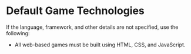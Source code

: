 # Default Game Technologies

If the language, framework, and other details are not specified, use the following:

-   All web-based games must be built using HTML, CSS, and JavaScript.